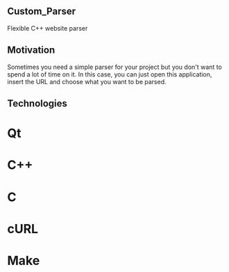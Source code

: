 ## Custom_Parser
Flexible C++ website parser 

## Motivation
Sometimes you need a simple parser for your project but you don't want to spend a lot of time on it. In this case, you can just open this application, insert the URL and choose what you want to be parsed.

## Technologies
# Qt
# C++
# C
# cURL
# Make
